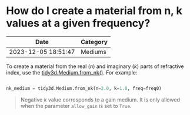 # How do I create a material from n, k values at a given frequency?

| Date       | Category    |
|------------|-------------|
| 2023-12-05 18:51:47 | Mediums |


To create a material from the real ($n$) and imaginary ($k$) parts of refractive index, use the [tidy3d.Medium.from\_nk()](https://docs.flexcompute.com/projects/tidy3d/en/latest/_autosummary/tidy3d.Medium.html#tidy3d.Medium.from_nk). For example:



```python

nk_medium = tidy3d.Medium.from_nk(n=2.0, k=1.0, freq=freq0)

```



> Negative $k$ value corresponds to a gain medium. It is only allowed when the parameter `allow_gain` is set to `True`.
